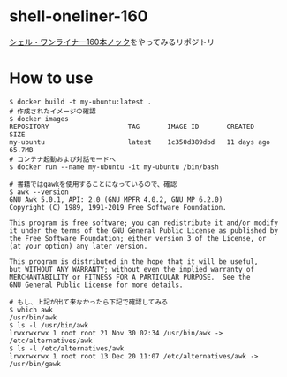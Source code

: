 # shell-oneliner-160
[シェル・ワンライナー160本ノック](https://www.amazon.co.jp/1%E6%97%A51%E5%95%8F%E3%80%81%E5%8D%8A%E5%B9%B4%E4%BB%A5%E5%86%85%E3%81%AB%E7%BF%92%E5%BE%97-%E3%82%B7%E3%82%A7%E3%83%AB%E3%83%BB%E3%83%AF%E3%83%B3%E3%83%A9%E3%82%A4%E3%83%8A%E3%83%BC160%E6%9C%AC%E3%83%8E%E3%83%83%E3%82%AF-Software-Design-plus%E3%82%B7%E3%83%AA%E3%83%BC%E3%82%BA/dp/4297122677/ref=sr_1_2_sspa?keywords=%E3%82%B7%E3%82%A7%E3%83%AB+%E3%83%AF%E3%83%B3%E3%83%A9%E3%82%A4%E3%83%8A%E3%83%BC160%E6%9C%AC%E3%83%8E%E3%83%83%E3%82%AF&qid=1671535335&sprefix=%E3%82%B7%E3%82%A7%E3%83%AB%E3%83%BB%2Caps%2C250&sr=8-2-spons&psc=1&spLa=ZW5jcnlwdGVkUXVhbGlmaWVyPUE0MDNOUkRDMU5TTksmZW5jcnlwdGVkSWQ9QTA0MDE1MTMyQ0ZMT0VRUVlSSDk1JmVuY3J5cHRlZEFkSWQ9QTFPM1RYNFpKNk5DMkUmd2lkZ2V0TmFtZT1zcF9hdGYmYWN0aW9uPWNsaWNrUmVkaXJlY3QmZG9Ob3RMb2dDbGljaz10cnVl)をやってみるリポジトリ

# How to use
```shell
$ docker build -t my-ubuntu:latest .
# 作成されたイメージの確認
$ docker images
REPOSITORY                    TAG       IMAGE ID       CREATED       SIZE
my-ubuntu                     latest    1c350d389dbd   11 days ago   65.7MB
# コンテナ起動および対話モードへ
$ docker run --name my-ubuntu -it my-ubuntu /bin/bash

# 書籍ではgawkを使用することになっているので、確認
$ awk --version
GNU Awk 5.0.1, API: 2.0 (GNU MPFR 4.0.2, GNU MP 6.2.0)
Copyright (C) 1989, 1991-2019 Free Software Foundation.

This program is free software; you can redistribute it and/or modify
it under the terms of the GNU General Public License as published by
the Free Software Foundation; either version 3 of the License, or
(at your option) any later version.

This program is distributed in the hope that it will be useful,
but WITHOUT ANY WARRANTY; without even the implied warranty of
MERCHANTABILITY or FITNESS FOR A PARTICULAR PURPOSE.  See the
GNU General Public License for more details.

# もし、上記が出て来なかったら下記で確認してみる
$ which awk
/usr/bin/awk
$ ls -l /usr/bin/awk
lrwxrwxrwx 1 root root 21 Nov 30 02:34 /usr/bin/awk -> /etc/alternatives/awk
$ ls -l /etc/alternatives/awk
lrwxrwxrwx 1 root root 13 Dec 20 11:07 /etc/alternatives/awk -> /usr/bin/gawk
```
